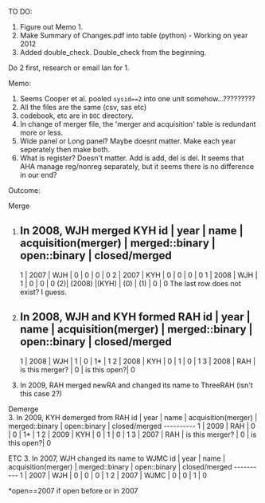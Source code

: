 TO DO:
  1. Figure out Memo 1.
  2. Make Summary of Changes.pdf into table (python) - Working on year 2012
  3. Added double_check. Double_check from the beginning.

Do 2 first, research or email Ian for 1.

Memo:
  1. Seems Cooper et al. pooled `sysid==2` into one unit somehow...?????????
  2. All the files are the same (csv, sas etc)
  3. codebook, etc are in `DOC` directory.
  4. In change of merger file, the 'merger and acquisition' table is redundant more or less.
  5. Wide panel or Long panel? Maybe doesnt matter. Make each year seperately then make both.
  6. What is register? Doesn't matter. Add is add, del is del. It seems that AHA manage reg/nonreg separately, but it seems there is no difference in our end?

Outcome:  

Merge
  1. In 2008, WJH merged KYH
      id |  year  | name | acquisition(merger) | merged::binary | open::binary | closed/merged
      ----------
      1  |  2007  | WJH  |           0         |        0       |     0        |       0
      2  |  2007  | KYH  |           0         |        0       |     0        |       0
      1  |  2008  | WJH  |           1         |        0       |     0        |       0
      (2)| (2008) |(KYH) |          (0)        |       (1)      |     0        |       0
      The last row does not exist? I guess.

  2. In 2008, WJH and KYH formed RAH
      id | year | name | acquisition(merger) | merged::binary | open::binary | closed/merged
      ----------
      1  | 2008 | WJH  |           1         |        0       |     1*       |       1
      2  | 2008 | KYH  |           0         |        1       |     0        |       1
      3  | 2008 | RAH  |   is this merger?   |        0       | is this open?|       0

  3. In 2009, RAH merged newRA and changed its name to ThreeRAH (isn't this case 2?)

Demerge  
   3. In 2009, KYH demerged from RAH
       id | year | name | acquisition(merger) | merged::binary | open::binary | closed/merged
       ----------
       1  | 2009 | RAH  |           0         |        0       |     1*       |       1
       2  | 2009 | KYH  |           0         |        1       |     0        |       1
       3  | 2007 | RAH  |   is this merger?   |        0       | is this open?|       0


ETC
  3. In 2007, WJH changed its name to WJMC
      id | year | name | acquisition(merger) | merged::binary | open::binary | closed/merged
      ----------
      1  | 2007 | WJH  |           0         |        0       |     0        |       1
      2  | 2007 | WJMC |           0         |        0       |     1        |       0




*open==2007 if open before or in 2007
